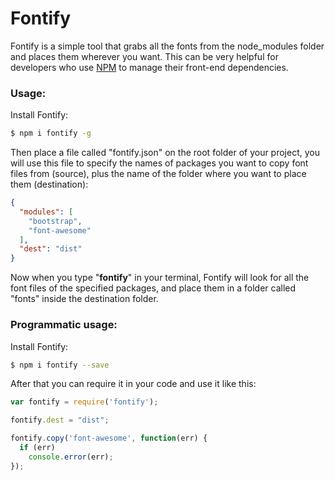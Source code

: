 Fontify
=======

Fontify is a simple tool that grabs all the fonts from the node_modules folder and places them wherever you want. This can be very helpful for developers who use [NPM](https://www.npmjs.com) to manage their front-end dependencies.

### Usage:

Install Fontify:

```bash
$ npm i fontify -g
```

Then place a file called "fontify.json" on the root folder of your project, you will use this file to specify the names of packages you want to copy font files from (source), plus the name of the folder where you want to place them (destination):

```json
{
  "modules": [
    "bootstrap",
    "font-awesome"
  ],
  "dest": "dist"
}
```

Now when you type "**fontify**" in your terminal, Fontify will look for all the font files of the specified packages, and place them in a folder called "fonts" inside the destination folder.

### Programmatic usage:

Install Fontify:

```bash
$ npm i fontify --save
```

After that you can require it in your code and use it like this:

```javascript
var fontify = require('fontify');

fontify.dest = "dist";

fontify.copy('font-awesome', function(err) {
  if (err)
    console.error(err);
});
```
